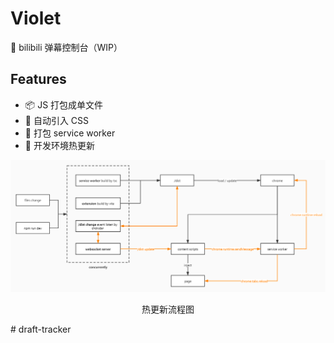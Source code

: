 # Violet

🎨 bilibili 弹幕控制台（WIP）

## Features

- 📦️ JS 打包成单文件
- 🎨 自动引入 CSS
- 🔨 打包 service worker
- 🚀 开发环境热更新

![chrome-extension-hot-reload](/memo/images/chrome-extension-hot-reload.jpg)

<p align="center">热更新流程图</p>
# draft-tracker
